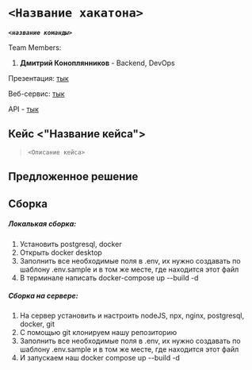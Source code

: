
# `<Название хакатона>`

***`<название команды>`***

Team Members:

1. **Дмитрий Коноплянников** - Backend, DevOps

Презентация: [тык]()

Веб-сервис: [тык]()

API - [тык]()

## Кейс <"Название кейса">

> `<Описание кейса>`

## Предложенное решение

## Сборка

##### Локалькая сборка:

1. Установить postgresql, docker
2. Открыть docker desktop
3. Заполнить все необходимые поля в .env, их нужно создавать по шаблону .env.sample и в том же месте, где находится этот файл
4. В терминале написать docker-compose up --build -d

##### Сборка на сервере:

1. На сервер установить и настроить nodeJS, npx, nginx, postgresql, docker, git
2. С помощью git клонируем нашу репозиторию
3. Заполнить все необходимые поля в .env, их нужно создавать по шаблону .env.sample и в том же месте, где находится этот файл
4. И запускаем наш docker compose up --build -d
